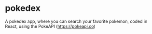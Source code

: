 # pokedex
A pokedex app, where you can search your favorite pokemon, coded in React, using the PokeAPI (https://pokeapi.co)
